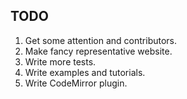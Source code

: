 ## TODO

1. Get some attention and contributors.
1. Make fancy representative website.
1. Write more tests.
1. Write examples and tutorials.
1. Write CodeMirror plugin.
